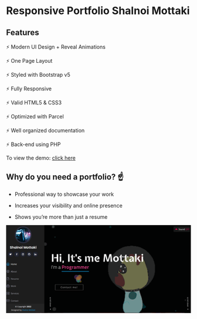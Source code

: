 # Responsive Portfolio Shalnoi Mottaki


## Features

⚡️ Modern UI Design + Reveal Animations 

⚡️ One Page Layout

⚡️ Styled with Bootstrap v5 

⚡️ Fully Responsive

⚡️ Valid HTML5 & CSS3

⚡️ Optimized with Parcel

⚡️ Well organized documentation

⚡️ Back-end using PHP


To view the demo: [click here](https://shalnoimottaki.github.io/portfolio/)
## Why do you need a portfolio? ☝️

   * Professional way to showcase your work
     
   * Increases your visibility and online presence
     
   * Shows you’re more than just a resume
     

![screenshot](screenshoot.png)

